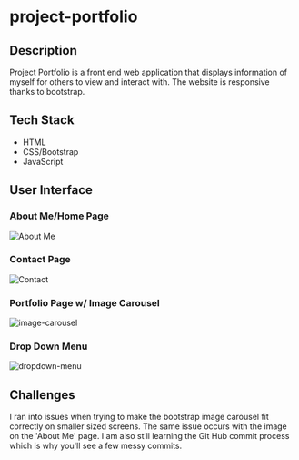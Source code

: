 # project-portfolio
<h2>Description</h2>
<p>Project Portfolio is a front end web application that displays information of myself for others to view and interact with. The website is responsive thanks to bootstrap.</p>

<h2>Tech Stack</h2>
<ul>
  <li>HTML</li>
  <li>CSS/Bootstrap</li>
  <li>JavaScript</li>
 </ul>
 
 <h2>User Interface</h2>
 
  <h3>About Me/Home Page</h3>
  
  ![About Me](https://user-images.githubusercontent.com/72889560/103568351-05d1fa80-4e8b-11eb-97ac-0504d5faac24.png)
  
  <h3>Contact Page</h3>
  
  ![Contact](https://user-images.githubusercontent.com/72889560/103568364-08345480-4e8b-11eb-8be5-0509e54453d5.png)
  
  <h3>Portfolio Page w/ Image Carousel</h3>
  
  ![image-carousel](https://user-images.githubusercontent.com/72889560/103574201-21da9980-4e95-11eb-8ad9-15b25d4efc52.gif)
  
  <h3>Drop Down Menu</h3>
  
  ![dropdown-menu](https://user-images.githubusercontent.com/72889560/103574979-864a2880-4e96-11eb-9460-8d771d42a4c0.gif)

 <h2>Challenges</h2>
 <p>I ran into issues when trying to make the bootstrap image carousel fit correctly on smaller sized screens. The same issue occurs with the image on the 'About Me' page. I am also still learning the Git Hub commit process which is why you'll see a few messy commits.</p>

